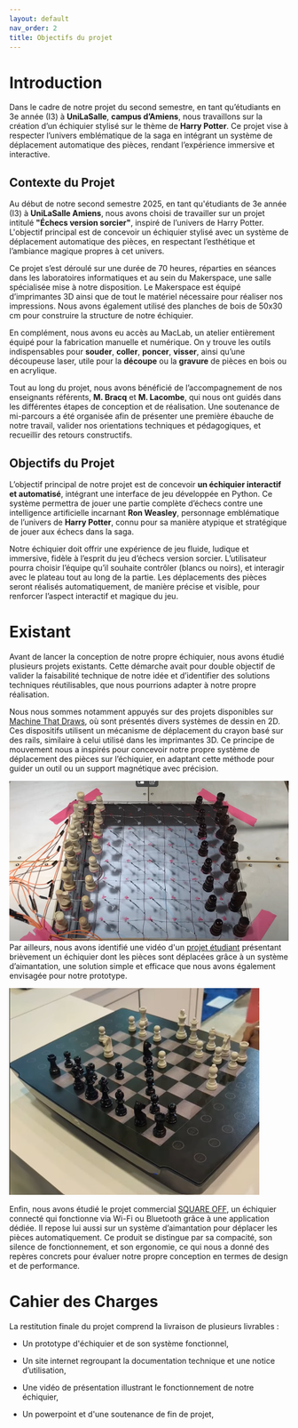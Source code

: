 ```yaml
---
layout: default
nav_order: 2
title: Objectifs du projet
---
```


# Introduction

Dans le cadre de notre projet du second semestre, en tant qu’étudiants en 3e année (I3) à **UniLaSalle**, **campus d’Amiens**, nous travaillons sur la création d’un échiquier stylisé sur le thème de **Harry Potter**. Ce projet vise à respecter l’univers emblématique de la saga en intégrant un système de déplacement automatique des pièces, rendant l’expérience immersive et interactive.

## Contexte du Projet

Au début de notre second semestre 2025, en tant qu'étudiants de 3e année (I3) à **UniLaSalle Amiens**, nous avons choisi de travailler sur un projet intitulé **"Échecs version sorcier"**, inspiré de l’univers de Harry Potter. L'objectif principal est de concevoir un échiquier stylisé avec un système de déplacement automatique des pièces, en respectant l’esthétique et l’ambiance magique propres à cet univers.

Ce projet s’est déroulé sur une durée de 70 heures, réparties en séances dans les laboratoires informatiques et au sein du Makerspace, une salle spécialisée mise à notre disposition. Le Makerspace est équipé d’imprimantes 3D ainsi que de tout le matériel nécessaire pour réaliser nos impressions. Nous avons également utilisé des planches de bois de 50x30 cm pour construire la structure de notre échiquier.

En complément, nous avons eu accès au MacLab, un atelier entièrement équipé pour la fabrication manuelle et numérique. On y trouve les outils indispensables pour **souder**, **coller**, **poncer**, **visser**, ainsi qu’une découpeuse laser, utile pour la **découpe** ou la **gravure** de pièces en bois ou en acrylique.

Tout au long du projet, nous avons bénéficié de l’accompagnement de nos enseignants référents, **M. Bracq** et **M. Lacombe**, qui nous ont guidés dans les différentes étapes de conception et de réalisation. Une soutenance de mi-parcours a été organisée afin de présenter une première ébauche de notre travail, valider nos orientations techniques et pédagogiques, et recueillir des retours constructifs.


## Objectifs du Projet

L’objectif principal de notre projet est de concevoir **un échiquier interactif et automatisé**, intégrant une interface de jeu développée en Python. Ce système permettra de jouer une partie complète d’échecs contre une intelligence artificielle incarnant **Ron Weasley**, personnage emblématique de l’univers de **Harry Potter**, connu pour sa manière atypique et stratégique de jouer aux échecs dans la saga.

Notre échiquier doit offrir une expérience de jeu fluide, ludique et immersive, fidèle à l’esprit du jeu d’échecs version sorcier. L’utilisateur pourra choisir l’équipe qu’il souhaite contrôler (blancs ou noirs), et interagir avec le plateau tout au long de la partie. Les déplacements des pièces seront réalisés automatiquement, de manière précise et visible, pour renforcer l’aspect interactif et magique du jeu.

# Existant

Avant de lancer la conception de notre propre échiquier, nous avons étudié plusieurs projets existants. Cette démarche avait pour double objectif de valider la faisabilité technique de notre idée et d’identifier des solutions techniques réutilisables, que nous pourrions adapter à notre propre réalisation.

Nous nous sommes notamment appuyés sur des projets disponibles sur [Machine That Draws](https://makerspace-amiens.fr/machines-that-draws/), où sont présentés divers systèmes de dessin en 2D. Ces dispositifs utilisent un mécanisme de déplacement du crayon basé sur des rails, similaire à celui utilisé dans les imprimantes 3D. Ce principe de mouvement nous a inspirés pour concevoir notre propre système de déplacement des pièces sur l’échiquier, en adaptant cette méthode pour guider un outil ou un support magnétique avec précision.


![projet](images/projet_etudiant_echiquier.png)
Par ailleurs, nous avons identifié une vidéo d'un [projet étudiant](https://www.youtube.com/watch?v=JUX-hgx_V8Y) présentant brièvement un échiquier dont les pièces sont déplacées grâce à un système d’aimantation, une solution simple et efficace que nous avons également envisagée pour notre prototype.

![SQUARE OFF](images/square_off.png)

Enfin, nous avons étudié le projet commercial [SQUARE OFF](https://www.youtube.com/watch?v=o2S4PgmExDY&t=19s), un échiquier connecté qui fonctionne via Wi-Fi ou Bluetooth grâce à une application dédiée. Il repose lui aussi sur un système d’aimantation pour déplacer les pièces automatiquement. Ce produit se distingue par sa compacité, son silence de fonctionnement, et son ergonomie, ce qui nous a donné des repères concrets pour évaluer notre propre conception en termes de design et de performance.

# Cahier des Charges

La restitution finale du projet comprend la livraison de plusieurs livrables :
- Un prototype d'échiquier et de son système fonctionnel,

- Un site internet regroupant la documentation technique et une notice d’utilisation,

- Une vidéo de présentation illustrant le fonctionnement de notre échiquier,

- Un powerpoint et d'une soutenance de fin de projet,
